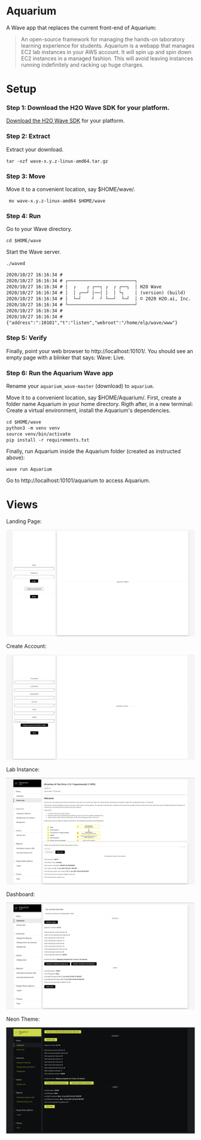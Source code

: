 # Aquarium

A Wave app that replaces the current front-end of Aquarium: 

> An open-source framework for managing the hands-on laboratory learning experience for students.
Aquarium is a webapp that manages EC2 lab instances in your AWS account. It will spin up and spin down EC2 instances in a managed fashion. This will avoid leaving instances running indefinitely and racking up huge  charges.


# Setup

### Step 1: Download the H2O Wave SDK for your platform.

[Download the H2O Wave SDK](https://github.com/h2oai/wave/releases/latest) for your platform.

### Step 2: Extract

Extract your download.

```
tar -xzf wave-x.y.z-linux-amd64.tar.gz
```

### Step 3: Move

Move it to a convenient location, say $HOME/wave/.

```
 mv wave-x.y.z-linux-amd64 $HOME/wave
 ```
 
### Step 4: Run

Go to your Wave directory.

```
cd $HOME/wave
```

Start the Wave server.

```
./waved
```

```
2020/10/27 16:16:34 # 
2020/10/27 16:16:34 # ┌─────────────────────────┐
2020/10/27 16:16:34 # │  ┌    ┌ ┌──┐ ┌  ┌ ┌──┐  │ H2O Wave
2020/10/27 16:16:34 # │  │ ┌──┘ │──│ │  │ └┐    │ (version) (build)
2020/10/27 16:16:34 # │  └─┘    ┘  ┘ └──┘  └─┘  │ © 2020 H2O.ai, Inc.
2020/10/27 16:16:34 # └─────────────────────────┘
2020/10/27 16:16:34 # 
2020/10/27 16:16:34 # {"address":":10101","t":"listen","webroot":"/home/elp/wave/www"}
```

### Step 5: Verify

Finally, point your web browser to http://localhost:10101/. You should see an empty page with a blinker that says: Wave: Live. 


### Step 6: Run the Aquarium Wave app 

Rename your `aquarium_wave-master` (download) to `aquarium`. 

Move it to a convenient location, say $HOME/Aquarium/. First, create a folder name Aquarium in your home directory. Rigth after, in a new terminal: Create a virtual environment, install the Aquarium's dependencies.

```
cd $HOME/wave
python3 -m venv venv
source venv/bin/activate
pip install -r requirements.txt
```

Finally, run Aquarium inside the Aquarium folder (created as instructed above):

```
wave run Aquarium 
```

Go to http://localhost:10101/aquarium to access Aquarium.

# Views 

Landing Page: 

![assets-landing_page](assets/login.png)


Create Account: 

![assets-create-account](assets/create_account.png)

Lab Instance: 

![assets-instance](assets/instance.png)

Dashboard: 

![assets-dashboard](assets/dashboard.png)


Neon Theme: 

![assets-neon-dashboard](assets/neon-dashboard.png)



